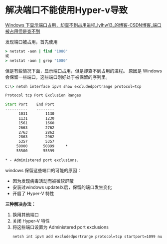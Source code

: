 # 解决端口不能使用Hyper-v导致

[Windows 下显示端口占用，却查不到占用进程_lylhw13_的博客-CSDN博客_端口被占用但是查不到](https://blog.csdn.net/m0_47696151/article/details/117785566)

发现端口被占用，首先使用
```cmd
> netstat -aon | find "1080"
或
> netstat -aon | grep "1080"
```

但是有些情况下面，显示端口占用，但是却查不到占用的进程。
原因是 Windows 会保留一些端口，这些端口刚好处于被保留的序列里。

```cmd
C:\> netsh interface ipv4 show excludedportrange protocol=tcp

Protocol tcp Port Exclusion Ranges

Start Port    End Port
----------    --------
      1031        1130
      1131        1230
      1561        1660
      2663        2762
      2763        2862
      2863        2962
      5357        5357
     50000       50099     *
     55500       55599
 
* - Administered port exclusions.
```

windows 保留这些端口的可能的原因：

* 因为发现病毒活动而被微软屏蔽
* 安装过windows update以后，保留的端口发生变化
* 开启了 Hyper-V 特性

**三种解决办法：**

1. 换用其他端口
2. 关闭 Hyper-V 特性
3. 将这些端口设置为 Administered port exclusions
    ```cmd
    netsh int ipv4 add excludedportrange protocol=tcp startport=1099 numberofports=1099
    ```